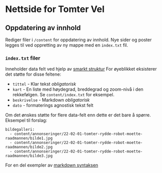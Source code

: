 # Nettside for Tomter Vel

## Oppdatering av innhold

Rediger filer i `/content` for oppdatering av innhold.
Nye sider og poster legges til ved oppretting av ny mappe med en `index.txt` fil.

### `index.txt` filer

Inneholder data felt ved hjelp av [smarkt struktur](https://github.com/jondashkyle/smarkt)
For øyeblikket eksisterer det støtte for disse feltene:
* `tittel` - Klar tekst  _obligatorisk_
* `kart` - En liste med høydegrad, breddegrad og zoom-nivå i den rekkefølgen. Se `content/index.txt` for eksempel.
* `beskrivelse` - Markdown _obligatorisk_
* `dato` - formaterings agnostisk tekst felt

Om det ønskes støtte for flere data-felt enn dette er det bare å spørre.
Eksempel til forslag:
```
bildegalleri:
  - content/annonseringer/22-02-01-tomter-rydde-robot-moette-raadmannen/bilde1.jpg
  - content/annonseringer/22-02-01-tomter-rydde-robot-moette-raadmannen/bilde2.jpg
  - content/annonseringer/22-02-01-tomter-rydde-robot-moette-raadmannen/bilde3.jpg
```

For en del exempler av [markdown syntaksen](https://ungoldman.github.io/style.css/guide.html)

